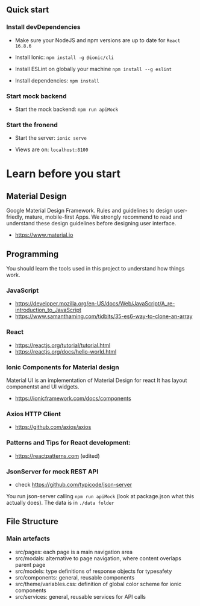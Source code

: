 ## Quick start

### Install devDependencies

- Make sure your NodeJS and npm versions are up to date for `React 16.8.6`

- Install Ionic: `npm install -g @ionic/cli`

- Install ESLint on globally your machine `npm install --g eslint`

- Install dependencies: `npm install`

### Start mock backend

- Start the mock backend: `npm run apiMock`

### Start the fronend

- Start the server: `ionic serve`

- Views are on: `localhost:8100`

# Learn before you start

## Material Design

Google Material Design Framework. Rules and guidelines to design user-friedly, mature, mobile-first Apps.
We strongly recommend to read and understand these design guidelines before designing user interface.

- https://www.material.io

## Programming

You should learn the tools used in this project to understand how things work.

### JavaScript

- https://developer.mozilla.org/en-US/docs/Web/JavaScript/A_re-introduction_to_JavaScript
- https://www.samanthaming.com/tidbits/35-es6-way-to-clone-an-array

### React

- https://reactjs.org/tutorial/tutorial.html
- https://reactjs.org/docs/hello-world.html

### Ionic Components for Material design

Material UI is an implementation of Material Design for react
It has layout componentst and UI widgets.

- https://ionicframework.com/docs/components

### Axios HTTP Client

- https://github.com/axios/axios

### Patterns and Tips for React development:

- https://reactpatterns.com (edited)

### JsonServer for mock REST API

- check https://github.com/typicode/json-server

You run json-server calling `npm run apiMock` (look at package.json what this actually does).
The data is in `./data folder`

## File Structure

### Main artefacts

- src/pages: each page is a main navigation area
- src/modals: alternative to page navigation, where content overlaps parent page
- src/models: type definitions of response objects for typesafety
- src/components: general, reusable components
- src/theme/variables.css: definition of global color scheme for ionic components
- src/services: general, reusable services for API calls
